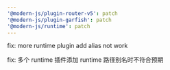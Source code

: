 ```yaml
---
'@modern-js/plugin-router-v5': patch
'@modern-js/plugin-garfish': patch
'@modern-js/runtime': patch
---
```


fix: more runtime plugin add alias not work

fix: 多个 runtime 插件添加 runtime 路径别名时不符合预期
